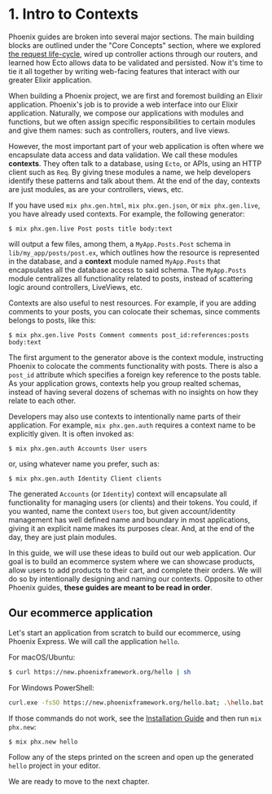 # 1. Intro to Contexts

Phoenix guides are broken into several major sections. The main building blocks are outlined under the "Core Concepts" section, where we explored [the request life-cycle](request_lifecycle.html), wired up controller actions through our routers, and learned how Ecto allows data to be validated and persisted. Now it's time to tie it all together by writing web-facing features that interact with our greater Elixir application.

When building a Phoenix project, we are first and foremost building an Elixir application. Phoenix's job is to provide a web interface into our Elixir application. Naturally, we compose our applications with modules and functions, but we often assign specific responsibilities to certain modules and give them names: such as controllers, routers, and live views.

However, the most important part of your web application is often where we encapsulate data access and data validation. We call these modules **contexts**. They often talk to a database, using `Ecto`, or APIs, using an HTTP client such as `Req`. By giving tnese modules a name, we help developers identify these patterns and talk about them. At the end of the day, contexts are just modules, as are your controllers, views, etc.

If you have used `mix phx.gen.html`, `mix phx.gen.json`, or `mix phx.gen.live`, you have already used contexts. For example, the following generator:

```console
$ mix phx.gen.live Post posts title body:text
```

will output a few files, among them, a `MyApp.Posts.Post` schema in `lib/my_app/posts/post.ex`, which outlines how the resource is represented in the database, and a **context** module named  `MyApp.Posts` that encapsulates all the database access to said schema. The `MyApp.Posts` module centralizes all functionality related to posts, instead of scattering logic around controllers, LiveViews, etc.

Contexts are also useful to nest resources. For example, if you are adding comments to your posts, you can colocate their schemas, since comments belongs to posts, like this:

```console
$ mix phx.gen.live Posts Comment comments post_id:references:posts body:text
```

The first argument to the generator above is the context module, instructing Phoenix to colocate the comments functionality with posts. There is also a `post_id` attribute which specifies a foreign key reference to the posts table. As your application grows, contexts help you group realted schemas, instead of having several dozens of schemas with no insights on how they relate to each other.

Developers may also use contexts to intentionally name parts of their application. For example, `mix phx.gen.auth` requires a context name to be explicitly given. It is often invoked as:

```console
$ mix phx.gen.auth Accounts User users
```

or, using whatever name you prefer, such as:

```console
$ mix phx.gen.auth Identity Client clients
```

The generated `Accounts` (or `Identity`) context will encapsulate all functionality for managing users (or clients) and their tokens. You could, if you wanted, name the context `Users` too, but given account/identity management has well defined name and boundary in most applications, giving it an explicit name makes its purposes clear. And, at the end of the day, they are just plain modules.

In this guide, we will use these ideas to build out our web application. Our goal is to build an ecommerce system where we can showcase products, allow users to add products to their cart, and complete their orders. We will do so by intentionally designing and naming our contexts. Opposite to other Phoenix guides, **these guides are meant to be read in order**.

## Our ecommerce application

Let's start an application from scratch to build our ecommerce, using Phoenix Express. We will call the application `hello`.

For macOS/Ubuntu:

```bash
$ curl https://new.phoenixframework.org/hello | sh
```

For Windows PowerShell:

```bash
curl.exe -fsSO https://new.phoenixframework.org/hello.bat; .\hello.bat
```

If those commands do not work, see the [Installation Guide](installation.html) and then run `mix phx.new`:

```console
$ mix phx.new hello
```

Follow any of the steps printed on the screen and open up the generated `hello` project in your editor.

We are ready to move to the next chapter.
